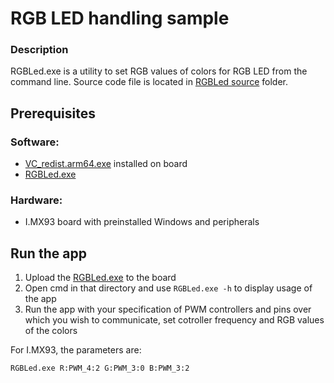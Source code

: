 # RGB LED handling sample
### Description
RGBLed.exe is a utility to set RGB values of colors for RGB LED from the command line.
Source code file is located in [RGBLed source](../RGBLed/RGBLed-source) folder.

## Prerequisites
### Software:
 * [VC_redist.arm64.exe](../RGBLed/VC_redist.arm64.exe) installed on board
 * [RGBLed.exe](../RGBLed/RGBLed.exe)
### Hardware:
 * I.MX93 board with preinstalled Windows and peripherals

 ## Run the app

 1. Upload the [RGBLed.exe](../RGBLed/RGBLed.exe) to the board
 2. Open cmd in that directory and use ```RGBLed.exe -h``` to display usage of the app 
 3. Run the app with your specification of PWM controllers and pins over which you wish to communicate, set cotroller frequency and RGB values of the colors

For I.MX93, the parameters are:
```
RGBLed.exe R:PWM_4:2 G:PWM_3:0 B:PWM_3:2
```